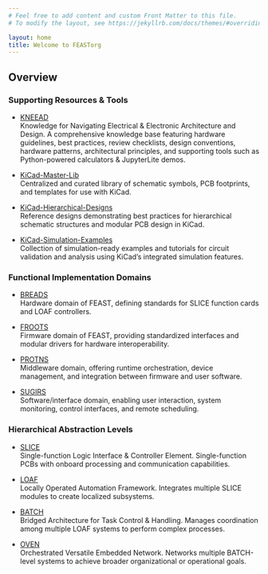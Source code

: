 ```yaml
---
# Feel free to add content and custom Front Matter to this file.
# To modify the layout, see https://jekyllrb.com/docs/themes/#overriding-theme-defaults

layout: home
title: Welcome to FEASTorg
---
```


## Overview

### Supporting Resources & Tools

- [KNEEAD](/KNEEAD/)  
  Knowledge for Navigating Electrical & Electronic Architecture and Design. A comprehensive knowledge base featuring hardware guidelines, best practices, review checklists, design conventions, hardware patterns, architectural principles, and supporting tools such as Python-powered calculators & JupyterLite demos.

- [KiCad-Master-Lib](/KiCad-Master-Lib/)  
  Centralized and curated library of schematic symbols, PCB footprints, and templates for use with KiCad.

- [KiCad-Hierarchical-Designs](/KiCad-Hierarchical-Designs/)  
  Reference designs demonstrating best practices for hierarchical schematic structures and modular PCB design in KiCad.

- [KiCad-Simulation-Examples](/KiCad-Simulation-Examples/)  
  Collection of simulation-ready examples and tutorials for circuit validation and analysis using KiCad’s integrated simulation features.

### Functional Implementation Domains

- [BREADS](/BREADS/)  
  Hardware domain of FEAST, defining standards for SLICE function cards and LOAF controllers.

- [FROOTS](/FROOTS/)  
  Firmware domain of FEAST, providing standardized interfaces and modular drivers for hardware interoperability.

- [PROTNS](/PROTNS/)  
  Middleware domain, offering runtime orchestration, device management, and integration between firmware and user software.

- [SUGIRS](/SUGIRS/)  
  Software/interface domain, enabling user interaction, system monitoring, control interfaces, and remote scheduling.

### Hierarchical Abstraction Levels

- [SLICE](/SLICE/)  
  Single-function Logic Interface & Controller Element. Single-function PCBs with onboard processing and communication capabilities.

- [LOAF](/LOAF/)  
  Locally Operated Automation Framework. Integrates multiple SLICE modules to create localized subsystems.

- [BATCH](/BATCH/)  
  Bridged Architecture for Task Control & Handling. Manages coordination among multiple LOAF systems to perform complex processes.

- [OVEN](/OVEN/)  
  Orchestrated Versatile Embedded Network. Networks multiple BATCH-level systems to achieve broader organizational or operational goals.
